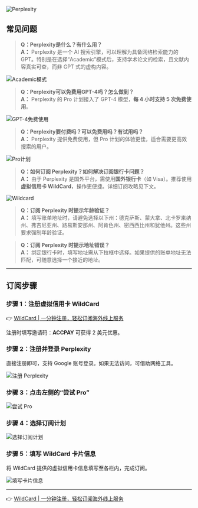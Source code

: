 ![Perplexity](http://image.surprisedcat.online/i/2025/04/20/6623a99a115fd.jpg)

## 常见问题

> **Q：Perplexity是什么？有什么用？**  
> **A：** Perplexity 是一个 AI 搜索引擎，可以理解为具备网络检索能力的 GPT。特别是在选择“Academic”模式后，支持学术论文的检索，且文献内容真实可查，而非 GPT 式的虚构内容。

![Academic模式](http://image.surprisedcat.online/i/2025/04/20/6623aa7d78332.jpg)

> **Q：Perplexity可以免费用GPT-4吗？怎么做到？**  
> **A：** Perplexity 的 Pro 计划接入了 GPT-4 模型，**每 4 小时支持 5 次免费使用**。

![GPT-4免费使用](http://image.surprisedcat.online/i/2025/04/20/6623ab0aa9326.png)

> **Q：Perplexity要付费吗？可以免费用吗？有试用吗？**  
> **A：** Perplexity 提供免费使用，但 Pro 计划的体验更佳，适合需要更高效搜索的用户。

![Pro计划](http://image.surprisedcat.online/i/2025/04/20/6623ad1e43399.png)

> **Q：如何订阅 Perplexity？如何解决订阅银行卡问题？**  
> **A：** 由于 Perplexity 是国外平台，需使用**国外银行卡**（如 Visa）。推荐使用**虚拟信用卡 WildCard**，操作更便捷。详细订阅攻略见下文。

![Wildcard](http://image.surprisedcat.online/i/2025/04/20/6623ac8935cff.png)

> **Q：订阅 Perplexity 时提示年龄验证？**  
> **A：** 填写账单地址时，请避免选择以下州：德克萨斯、蒙大拿、北卡罗来纳州、弗吉尼亚州、路易斯安那州、阿肯色州、密西西比州和犹他州。这些州要求强制年龄验证。

> **Q：订阅 Perplexity 时提示地址错误？**  
> **A：** 绑定银行卡时，填写地址需从下拉框中选择。如果提供的账单地址无法匹配，可随意选择一个接近的地址。

---

## 订阅步骤

### 步骤 1：注册虚拟信用卡 WildCard

👉 [WildCard | 一分钟注册，轻松订阅海外线上服务](https://bit.ly/bewildcard)

注册时填写邀请码：**ACCPAY** 可获得 2 美元优惠。

### 步骤 2：注册并登录 Perplexity

直接注册即可，支持 Google 账号登录。如果无法访问，可借助网络工具。

![注册 Perplexity](http://image.surprisedcat.online/i/2025/04/20/6623ad617279b.png)

### 步骤 3：点击左侧的“尝试 Pro”

![尝试 Pro](http://image.surprisedcat.online/i/2025/04/20/6623adb4d83b4.png)

### 步骤 4：选择订阅计划

![选择订阅计划](http://image.surprisedcat.online/i/2025/04/20/6623ad1e43399.png)

### 步骤 5：填写 WildCard 卡片信息

将 WildCard 提供的虚拟信用卡信息填写至各栏内，完成订阅。

![填写卡片信息](http://image.surprisedcat.online/i/2025/04/20/6623aeedd2a9e.png)

---

👉 [WildCard | 一分钟注册，轻松订阅海外线上服务](https://bit.ly/bewildcard)